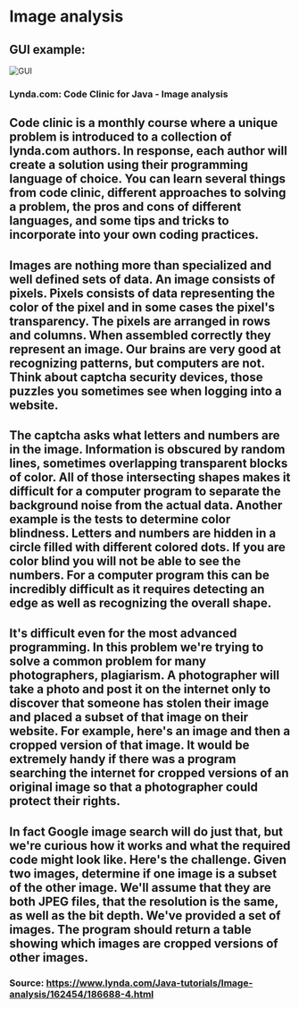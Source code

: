 # Image analysis

## GUI example:
![GUI](https://github.com/ikostan/Exploring_Lake_Pend_Oreille/blob/master/Capture.PNG?raw=true "GUI screenshot")

### Lynda.com: Code Clinic for Java - Image analysis

## Code clinic is a monthly course where a unique problem is introduced to a collection of lynda.com authors. In response, each author will create a solution using their programming language of choice. You can learn several things from code clinic, different approaches to solving a problem, the pros and cons of different languages, and some tips and tricks to incorporate into your own coding practices. 

## Images are nothing more than specialized and well defined sets of data. An image consists of pixels. Pixels consists of data representing the color of the pixel and in some cases the pixel's transparency. The pixels are arranged in rows and columns. When assembled correctly they represent an image. Our brains are very good at recognizing patterns, but computers are not. Think about captcha security devices, those puzzles you sometimes see when logging into a website.

## The captcha asks what letters and numbers are in the image. Information is obscured by random lines, sometimes overlapping transparent blocks of color. All of those intersecting shapes makes it difficult for a computer program to separate the background noise from the actual data. Another example is the tests to determine color blindness. Letters and numbers are hidden in a circle filled with different colored dots. If you are color blind you will not be able to see the numbers. For a computer program this can be incredibly difficult as it requires detecting an edge as well as recognizing the overall shape.

## It's difficult even for the most advanced programming. In this problem we're trying to solve a common problem for many photographers, plagiarism. A photographer will take a photo and post it on the internet only to discover that someone has stolen their image and placed a subset of that image on their website. For example, here's an image and then a cropped version of that image. It would be extremely handy if there was a program searching the internet for cropped versions of an original image so that a photographer could protect their rights.

## In fact Google image search will do just that, but we're curious how it works and what the required code might look like. Here's the challenge. Given two images, determine if one image is a subset of the other image. We'll assume that they are both JPEG files, that the resolution is the same, as well as the bit depth. We've provided a set of images. The program should return a table showing which images are cropped versions of other images.

### Source: https://www.lynda.com/Java-tutorials/Image-analysis/162454/186688-4.html
